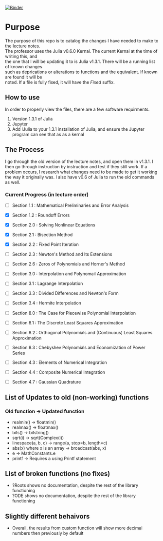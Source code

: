 [![Binder](https://mybinder.org/badge_logo.svg)](https://mybinder.org/v2/gh/joecrase/MATH435_Spring2020/master)

# Purpose
The purpose of this repo is to catalog the changes I have needed to make to the lecture notes.  
The professor uses the Julia v0.6.0 Kernal. The current Kernal at the time of writing this, and  
the one that I will be updating it to is Julia v1.3.1. There will be a running list of known changes  
such as deprications or alterations to functions and the equivalent. If known are found it will be  
noted. If a file is fully fixed, it will have the _Fixed_ suffix.

## How to use
In order to properly view the files, there are a few software requirments.
1) Version 1.3.1 of Julia
2) Jupyter
3) Add IJulia to your 1.3.1 installation of Julia, and ensure the Jupyter program can see that as 
	as a kernal

## The Process
I go through the old version of the lecture notes, and open them in v1.3.1. I then go through instruction by instruction and test if they still work. If a problem occurs, I research what changes need to be made to get it working the way it originally was. I also have v0.6 of Julia to run the old commands as well. 

### Current Progress (in lecture order)
- [ ] Section 1.1 : Mathematical Preliminaries and Error Analysis
- [x] Section 1.2 : Roundoff Errors
- [x] Section 2.0 : Solving Nonlinear Equations
- [x] Section 2.1 : Bisection Method
- [x] Section 2.2 : Fixed Point Iteration
- [ ] Section 2.3 : Newton's Method and Its Extensions
- [ ] Section 2.6 : Zeros of Polynomials and Horner's Method
- [ ] Section 3.0 : Interpolation and Polynomail Approximation
- [ ] Section 3.1 : Lagrange Interpolation
- [ ] Section 3.3 : Divided Differences and Newton's Form
- [ ] Section 3.4 : Hermite Interpolation
- [ ] Section 8.0 : The Case for Piecewise Polynomial Interpolation
- [ ] Section 8.1 : The Discrete Least Squares Approximation
- [ ] Section 8.2 : Orthogonal Polynomials and (Continuous) Least Squares Approximation
- [ ] Section 8.3 : Chebyshev Polynomials and Economization of Power Series
- [ ] Section 4.3 : Elements of Numerical Integration
- [ ] Section 4.4 : Composite Numerical Integration
- [ ] Section 4.7 : Gaussian Quadrature


## List of Updates to old (non-working) functions
### Old function -> Updated function
- realmin() -> floatmin()
- realmax() -> floatmax()
- bits() -> bitstring()
- sqrt(i) -> sqrt(Complex(i))
- linespace(a, b, c) -> range(a, stop=b, length=c)
- abs(x) where x is an array -> broadcast(abs, x)
- e -> MathConstants.e
- printf -> Requires a using Printf statement


## List of broken functions (no fixes)
- ?Roots shows no documentation, despite the rest of the library functioning
- ?ODE shows no documentation, despite the rest of the library functioning  

## Slightly different behaivors
- Overall, the results from custom function will show more decimal numbers then previously by default
